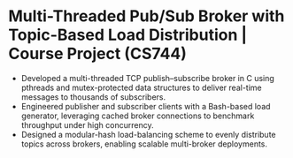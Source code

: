 # Multi-Threaded Pub/Sub Broker with Topic-Based Load Distribution | Course Project (CS744)

* Developed a multi-threaded TCP publish–subscribe broker in C using pthreads and mutex-protected data structures to deliver real-time messages to thousands of subscribers.
* Engineered publisher and subscriber clients with a Bash-based load generator, leveraging cached broker connections to benchmark throughput under high concurrency.
* Designed a modular-hash load-balancing scheme to evenly distribute topics across brokers, enabling scalable multi-broker deployments.
